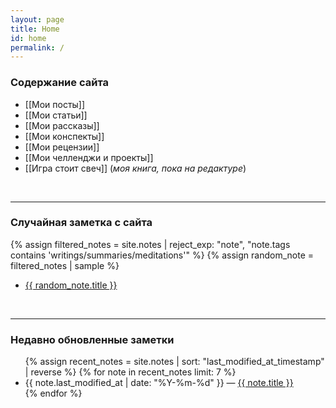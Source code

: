 ```yaml
---
layout: page
title: Home
id: home
permalink: /
---
```

### Содержание сайта
- [[Мои посты]]
- [[Мои статьи]]
- [[Мои рассказы]]
- [[Мои конспекты]]
- [[Мои рецензии]]
- [[Мои челленджи и проекты]]
- [[Игра стоит свеч]] (_моя книга, пока на редактуре_)
<br>

---
### Случайная заметка с сайта
{% assign filtered_notes = site.notes | reject_exp: "note", "note.tags contains 'writings/summaries/meditations'" %}
{% assign random_note = filtered_notes | sample %}
- <a href="{{ random_note.url }}" class="internal-link">{{ random_note.title }}</a>
<br>

---
### Недавно обновленные заметки
<ul>
  {% assign recent_notes = site.notes | sort: "last_modified_at_timestamp" | reverse %}
  {% for note in recent_notes limit: 7 %}
    <li>
      {{ note.last_modified_at | date: "%Y-%m-%d" }} — <a class="internal-link" href="{{ site.baseurl }}{{ note.url }}">{{ note.title }}</a>
    </li>
  {% endfor %}
</ul>

<style>
  .wrapper {
    max-width: 46em;
  }
</style>

